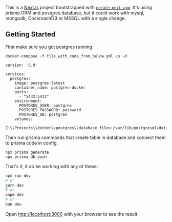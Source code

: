 This is a [Next.js](https://nextjs.org/) project bootstrapped with [`create-next-app`](https://github.com/vercel/next.js/tree/canary/packages/create-next-app).
It's using prisma ORM and postgres database, but it could work with mysql, mongodb, CockroachDB or MSSQL with a single change.

## Getting Started
First make sure you got postgres running:

`docker-compose -f file_with_code_from_below.yml up -d`
```
version: '3.9'

services:
  postgres:
    image: postgres:latest
    container_name: postgres-docker
    ports:
      - "5432:5432"
    environment:
      POSTGRES_USER: postgres
      POSTGRES_PASSWORD: password
      POSTGRES_DB: postgres
    volumes:
      - Z:\\Projects\\docker\\postgres\\database_files:/var/lib/postgresql/data
```

Then run prisma commands that create table in database and connect them to prisma code in config. 
```
npx prisma generate
npx prisma db push
```


That's it, it do be working with any of these:
```bash
npm run dev
# or
yarn dev
# or
pnpm dev
# or
bun dev
```

Open [http://localhost:3000](http://localhost:3000) with your browser to see the result.

